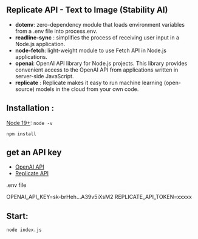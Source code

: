 
## Replicate API - Text to Image (Stability AI)

- **dotenv**: zero-dependency module that loads environment variables from a .env file into process.env.
- **readline-sync** : simplifies the process of receiving user input in a Node.js application. 
- **node-fetch**: light-weight module to use Fetch API in Node.js applications.
- **openai**: OpenAI API library for Node.js projects. This library provides convenient access to the OpenAI API from applications written in server-side JavaScript.
- **replicate** : Replicate makes it easy to run machine learning (open-source) models in the cloud from your own code.

## Installation :

[Node 19+](https://nodejs.org/en/download):
`node -v`

`npm install`

## get an API key 

* [OpenAI API](https://platform.openai.com/account/api-keys)
* [Replicate API](https://replicate.com/account/api-tokens)

.env file

OPENAI_API_KEY=sk-brHeh...A39v5iXsM2
REPLICATE_API_TOKEN=xxxxx

## Start:
`node index.js`



